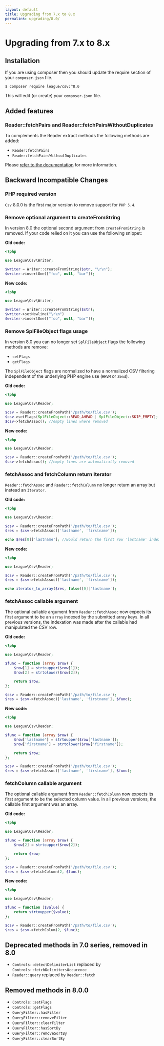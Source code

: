 ```yaml
---
layout: default
title: Upgrading from 7.x to 8.x
permalink: upgrading/8.0/
---
```


# Upgrading from 7.x to 8.x

## Installation

If you are using composer then you should update the require section of your `composer.json` file.

~~~
$ composer require league/csv:^8.0
~~~

This will edit (or create) your `composer.json` file.

## Added features

### Reader::fetchPairs and Reader::fetchPairsWithoutDuplicates

To complements the Reader extract methods the following methods are added:

- `Reader:fetchPairs`
- `Reader:fetchPairsWithoutDuplicates`

Please [refer to the documentation](/reading/) for more information.

## Backward Incompatible Changes

### PHP required version

`Csv` 8.0.0 is the first major version to remove support for `PHP 5.4`.

### Remove optional argument to createFromString

In version 8.0 the optional second argument from `createFromString` is removed. If your code relied on it you can use the following snippet:

**Old code:**

~~~php
<?php

use League\Csv\Writer;

$writer = Writer::createFromString($str, "\r\n");
$writer->insertOne(["foo", null, "bar"]);
~~~

**New code:**

~~~php
<?php

use League\Csv\Writer;

$writer = Writer::createFromString($str);
$writer->setNewline("\r\n")
$writer->insertOne(["foo", null, "bar"]);
~~~

### Remove SplFileObject flags usage

In version 8.0 you can no longer set `SplFileObject` flags the following methods are remove:

- `setFlags`
- `getFlags`

The `SplFileObject` flags are normalized to have a normalized CSV filtering independent of the underlying PHP engine use (`HHVM` or `Zend`).

**Old code:**

~~~php
<?php

use League\Csv\Reader;

$csv = Reader::createFromPath('/path/to/file.csv');
$csv->setFlags(SplFileObject::READ_AHEAD | SplFileObject::SKIP_EMPTY);
$csv->fetchAssoc(); //empty lines where removed
~~~

**New code:**

~~~php
<?php

use League\Csv\Reader;

$csv = Reader::createFromPath('/path/to/file.csv');
$csv->fetchAssoc(); //empty lines are automatically removed
~~~

### fetchAssoc and fetchColumn return Iterator

`Reader::fetchAssoc` and `Reader::fetchColumn` no longer return an array but instead an `Iterator`.

**Old code:**

~~~php
<?php

use League\Csv\Reader;

$csv = Reader::createFromPath('/path/to/file.csv');
$res = $csv->fetchAssoc(['lastname', 'firstname']);

echo $res[0]['lastname']; //would return the first row 'lastname' index
~~~

**New code:**

~~~php
<?php

use League\Csv\Reader;

$csv = Reader::createFromPath('/path/to/file.csv');
$res = $csv->fetchAssoc(['lastname', 'firstname']);

echo iterator_to_array($res, false)[0]['lastname'];
~~~

### fetchAssoc callable argument

The optional callable argument from `Reader::fetchAssoc` now expects its first argument to be an `array` indexed by the submitted array keys. In all previous versions, the indexation was made after the callable had manipulated the CSV row.

**Old code:**

~~~php
<?php

use League\Csv\Reader;

$func = function (array $row) {
    $row[1] = strtoupper($row[1]);
    $row[2] = strtolower($row[2]);

    return $row;
};

$csv = Reader::createFromPath('/path/to/file.csv');
$res = $csv->fetchAssoc(['lastname', 'firstname'], $func);
~~~

**New code:**

~~~php
<?php

use League\Csv\Reader;

$func = function (array $row) {
    $row['lastname'] = strtoupper($row['lastname']);
    $row['firstname'] = strtolower($row['firstname']);

    return $row;
};

$csv = Reader::createFromPath('/path/to/file.csv');
$res = $csv->fetchAssoc(['lastname', 'firstname'], $func);
~~~

### fetchColumn callable argument

The optional callable argument from `Reader::fetchColumn` now expects its first argument to be the selected column value. In all previous versions, the callable first argument was an array.

**Old code:**

~~~php
<?php

use League\Csv\Reader;

$func = function (array $row) {
    $row[2] = strtoupper($row[2]);

    return $row;
};

$csv = Reader::createFromPath('/path/to/file.csv');
$res = $csv->fetchColumn(2, $func);
~~~

**New code:**

~~~php
<?php

use League\Csv\Reader;

$func = function ($value) {
    return strtoupper($value);
};

$csv = Reader::createFromPath('/path/to/file.csv');
$res = $csv->fetchColum(2, $func);
~~~

## Deprecated methods in 7.0 series, removed in 8.0

- `Controls::detectDelimiterList` replaced by `Controls::fetchDelimitersOccurence`
- `Reader::query` replaced by `Reader::fetch`

## Removed methods in 8.0.0

- `Controls::setFlags`
- `Controls::getFlags`
- `QueryFilter::hasFilter`
- `QueryFilter::removeFilter`
- `QueryFilter::clearFilter`
- `QueryFilter::hasSortBy`
- `QueryFilter::removeSortBy`
- `QueryFilter::clearSortBy`